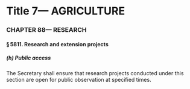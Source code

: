 
# Title 7— AGRICULTURE
### CHAPTER 88— RESEARCH
#### § 5811. Research and extension projects
##### (h) Public access

The Secretary shall ensure that research projects conducted under this section are open for public observation at specified times.
